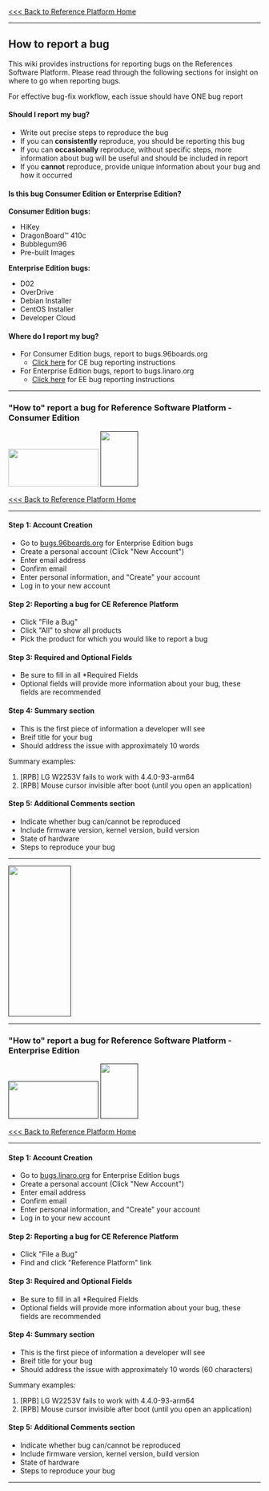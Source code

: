 [<<< Back to Reference Platform Home](https://github.com/96boards/documentation/wiki/Reference-Platform-Home)

***
## How to report a bug


This wiki provides instructions for reporting bugs on the References Software Platform. Please read through the following sections for insight on where to go when reporting bugs.

For effective bug-fix workflow, each issue should have ONE bug report

#### Should I report my bug?

- Write out precise steps to reproduce the bug
- If you can **consistently** reproduce, you should be reporting this bug
- If you can **occasionally** reproduce, without specific steps, more information about bug will be useful and should be included in report
- If you **cannot** reproduce, provide unique information about your bug and how it occurred

#### Is this bug Consumer Edition or Enterprise Edition?

**Consumer Edition bugs:**

- HiKey
- DragonBoard™ 410c
- Bubblegum96
- Pre-built Images

**Enterprise Edition bugs:**

- D02
- OverDrive
- Debian Installer
- CentOS Installer
- Developer Cloud

#### Where do I report my bug?

- For Consumer Edition bugs, report to bugs.96boards.org
   - [Click here](https://github.com/96boards/documentation/wiki/Reference-Platform-bugs#how-to-report-a-bug-for-reference-software-platform---consumer-edition) for CE bug reporting instructions
- For Enterprise Edition bugs, report to bugs.linaro.org
   - [Click here](https://github.com/96boards/documentation/wiki/Reference-Platform-bugs#how-to-report-a-bug-for-reference-software-platform---enterprise-edition) for EE bug reporting instructions


***

### "How to" report a bug for Reference Software Platform - Consumer Edition

<a href="https://www.96boards.org/products/ce/" target="_blank"><img src="http://i.imgur.com/QEilCHZ.png" data-canonical-src="http://i.imgur.com/QEilCHZ.png" width="180" height="75" /></a>
<a href="" target="_blank"><img src="http://i.imgur.com/qPhRqX1.png" data-canonical-src="http://i.imgur.com/qPhRqX1.png" width="75" height="110" /></a>

[<<< Back to Reference Platform Home](https://github.com/96boards/documentation/wiki/Reference-Platform-Home)

***

#### Step 1: Account Creation

- Go to <a href="http://bugs.96boards.org" target="_blank">bugs.96boards.org</a> for Enterprise Edition bugs
- Create a personal account (Click "New Account")
- Enter email address
- Confirm email
- Enter personal information, and "Create" your account
- Log in to your new account

#### Step 2: Reporting a bug for CE Reference Platform

- Click "File a Bug"
- Click "All" to show all products
- Pick the product for which you would like to report a bug

#### Step 3: Required and Optional Fields

- Be sure to fill in all *Required Fields
- Optional fields will provide more information about your bug, these fields are recommended

#### Step 4: Summary section

- This is the first piece of information a developer will see
- Breif title for your bug
- Should address the issue with approximately 10 words

Summary examples:

1. [RPB] LG W2253V fails to work with 4.4.0-93-arm64
2. [RPB] Mouse cursor invisible after boot (until you open an application)

#### Step 5: Additional Comments section

- Indicate whether bug can/cannot be reproduced
- Include firmware version, kernel version, build version
- State of hardware
- Steps to reproduce your bug

***

[<img src="http://i.imgur.com/znkTVHx.png" data-canonical-src="http://i.imgur.com/znkTVHx.png" width="125" height="300" />]()

***

### "How to" report a bug for Reference Software Platform - Enterprise Edition


<a href="" target="_blank"><img src="http://i.imgur.com/DLgo1qU.png" data-canonical-src="http://i.imgur.com/DLgo1qU.png" width="180" height="75" /></a>
<a href="" target="_blank"><img src="http://i.imgur.com/qPhRqX1.png" data-canonical-src="http://i.imgur.com/qPhRqX1.png" width="75" height="110" /></a>

[<<< Back to Reference Platform Home](https://github.com/96boards/documentation/wiki/Reference-Platform-Home)

***

#### Step 1: Account Creation

- Go to <a href="http://bugs.linaro.org" target="_blank">bugs.linaro.org</a> for Enterprise Edition bugs
- Create a personal account (Click "New Account")
- Enter email address
- Confirm email
- Enter personal information, and "Create" your account
- Log in to your new account

#### Step 2: Reporting a bug for CE Reference Platform

- Click "File a Bug"
- Find and click "Reference Platform" link

#### Step 3: Required and Optional Fields

- Be sure to fill in all *Required Fields
- Optional fields will provide more information about your bug, these fields are recommended

#### Step 4: Summary section

- This is the first piece of information a developer will see
- Breif title for your bug
- Should address the issue with approximately 10 words (60 characters)

Summary examples:

1. [RPB] LG W2253V fails to work with 4.4.0-93-arm64
2. [RPB] Mouse cursor invisible after boot (until you open an application)

#### Step 5: Additional Comments section

- Indicate whether bug can/cannot be reproduced
- Include firmware version, kernel version, build version
- State of hardware
- Steps to reproduce your bug

***